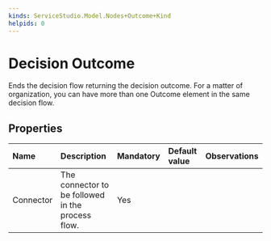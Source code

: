 ```yaml
---
kinds: ServiceStudio.Model.Nodes+Outcome+Kind
helpids: 0
---
```


# Decision Outcome

Ends the decision flow returning the decision outcome. For a matter of organization, you can have more than one Outcome element in the same decision flow.

## Properties

| Name | Description | Mandatory | Default value | Observations |
| :--- | :--- | :--- | :--- | :--- |
| Connector | The connector to be followed in the process flow. | Yes |  |  |

